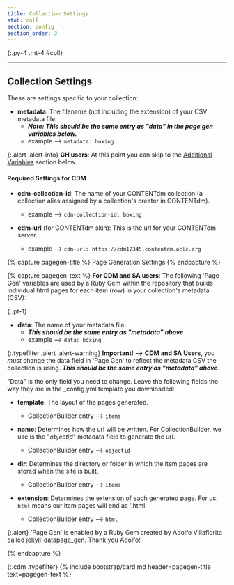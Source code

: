 ```yaml
---
title: Collection Settings
stub: coll
section: config
section_order: 3
---
```


{:.py-4 .mt-4 #coll}
***

## Collection Settings

These are settings specific to your collection:

- **metadata**: The filename (not including the extension) of your CSV metadata file. 
	- ***Note: This should be the same entry as "data" in the page gen variables below.***
	- example --> `metadata: boxing`

{:.alert .alert-info}
**GH users**: At this point you can skip to the [Additional Variables](#add) section below.

#### Required Settings for CDM

- **cdm-collection-id**: The name of your CONTENTdm collection (a collection alias assigned by a collection's creator in CONTENTdm).    
    - example --> `cdm-collection-id: boxing` 

- **cdm-url** (for CONTENTdm skin): This is the url for your CONTENTdm server.
	- example --> `cdm-url: https://cdm12345.contentdm.oclc.org`

{% capture pagegen-title %}
Page Generation Settings
{% endcapture %}

{% capture pagegen-text %}
**For CDM and SA users**: The following 'Page Gen' variables are used by a Ruby Gem within the repository that builds individual html pages for each item (row) in your collection's metadata (CSV):

{:.pt-1}
- **data**: The name of your metadata file. 
	- ***This should be the same entry as "metadata" above***
	- example --> `data: boxing`

{:.typefilter .alert .alert-warning}
**Important! -->** **CDM and SA Users**, you *must* change the data field in 'Page Gen' to reflect the metadata CSV the collection is using. ***This should be the same entry as "metadata" above***.

"Data" is the only field you need to change. Leave the following fields the way they are in the _config.yml template you downloaded:

- **template**: The layout of the pages generated. 
	- CollectionBuilder entry --> `items`

- **name**: Determines how the url will be written. For CollectionBuilder, we use is the "*objectid*" metadata field to generate the url.
	- CollectionBulider entry --> `objectid`

- **dir**: Determines the directory or folder in which the item pages are stored when the site is built. 
	- CollectionBuilder entry --> `items`

- **extension**: Determines the extension of each generated page. For us, `html` means our item pages will end as '.html' 
	- CollectionBuilder entry --> `html`

{:.alert}
'Page Gen' is enabled by a Ruby Gem created by Adolfo Villafiorita called [jekyll-datapage_gen](https://github.com/avillafiorita/jekyll-datapage_gen). Thank you Adolfo!

{% endcapture %}

{:.cdm .typefilter}
{% include bootstrap/card.md header=pagegen-title text=pagegen-text %}